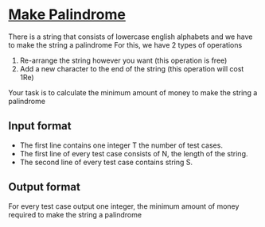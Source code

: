 # [Make Palindrome][link]

There is a string that consists of lowercase english alphabets and we have to make the string a palindrome
For this, we have 2 types of operations

1. Re-arrange the string however you want (this operation is free)
2. Add a new character to the end of the string (this operation will cost 1Re)

Your task is to calculate the minimum amount of money to make the string a palindrome

## Input format

- The first line contains one integer T the number of test cases.
- The first line of every test case consists of N, the length of the string.
- The second line of every test case contains string S.

## Output format

For every test case output one integer, the minimum amount of money required to make the string a palindrome

[link]: https://www.hackerearth.com/practice/algorithms/string-algorithm/basics-of-string-manipulation/practice-problems/algorithm/make-palindrome-2-cf7b5be4/
